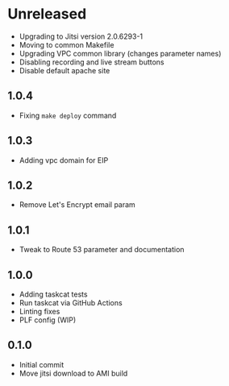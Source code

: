 # Unreleased

* Upgrading to Jitsi version 2.0.6293-1
* Moving to common Makefile
* Upgrading VPC common library (changes parameter names)
* Disabling recording and live stream buttons
* Disable default apache site

1.0.4
-----
* Fixing `make deploy` command

1.0.3
-----
* Adding vpc domain for EIP

1.0.2
-----
* Remove Let's Encrypt email param

1.0.1
-----
* Tweak to Route 53 parameter and documentation

1.0.0
-----
* Adding taskcat tests
* Run taskcat via GitHub Actions
* Linting fixes
* PLF config (WIP)

0.1.0
-----
* Initial commit
* Move jitsi download to AMI build
